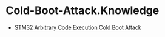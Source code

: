 # Cold-Boot-Attack.Knowledge
- [STM32 Arbitrary Code Execution Cold Boot Attack](https://youtu.be/fLiCN6rqK1w)
